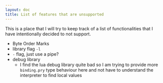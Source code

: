 ```yaml
---
layout: doc
title: List of features that are unsupported
---
```


This is a place that I will try to keep track of a list of functionalities that
I have intentionally decided to not support.

- Byte Order Marks
- library flag `-l`
- `-` flag, just use a pipe?
- debug library
  - I find the lua debug library quite bad so I am trying to provide more `binding.pry`
    type behaviour here and not have to understand the interpreter to find local values
